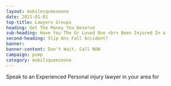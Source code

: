 ```yaml
---
layout: mobilesqueezeone
date: 2021-01-01
top-title: Lawyers Groups
heading: Get The Money You Deserve
sub-heading: Have You The Or Loved One <br> Been Injured In a  
second-heading: Slip Ans Fall Accident?
banner: 
banner-content: Don't Wait, Call NOW
campaign: pump
category: mobilsqueezeone
---
```


Speak to an Experienced Personal injury lawyer in your area for 